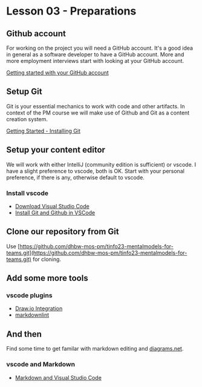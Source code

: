 # Lesson 03 - Preparations

## Github account

For working on the project you will need a GitHub account. It's a good idea in general as a software developer to have a GitHub account. More and more employment interviews start with looking at your GitHub account.

[Getting started with your GitHub account](https://docs.github.com/en/get-started/onboarding/getting-started-with-your-github-account)

## Setup Git

Git is your essential mechanics to work with code and other artifacts. In context of the PM course we will make use of Github and Git as a content creation system.

[Getting Started - Installing Git](https://git-scm.com/book/en/v2/Getting-Started-Installing-Git)

## Setup your content editor

We will work with either IntelliJ (community edition is sufficient) or vscode. I have a slight preference to vscode, both is OK. Start with your personal preference, if there is any, otherwise default to vscode.

### Install vscode

* [Download Visual Studio Code](https://code.visualstudio.com/download)
* [Install Git and Github in VSCode](https://www.jcchouinard.com/install-git-in-vscode)

## Clone our repository from Git

Use [https://github.com/dhbw-mos-pm/tinfo23-mentalmodels-for-teams.git](https://github.com/dhbw-mos-pm/tinfo23-mentalmodels-for-teams.git) for cloning.

## Add some more tools

### vscode plugins

* [Draw.io Integration](https://marketplace.visualstudio.com/items?itemName=hediet.vscode-drawio)
* [markdownlint](https://marketplace.visualstudio.com/items?itemName=DavidAnson.vscode-markdownlint)

## And then

Find some time to get familar with markdown editing and [diagrams.net](https://www.diagrams.net/doc/).

### vscode and Markdown

* [Markdown and Visual Studio Code](https://code.visualstudio.com/docs/languages/markdown)
